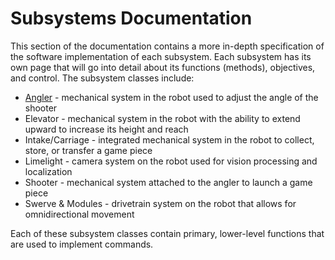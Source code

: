 # Subsystems Documentation

This section of the documentation contains a more in-depth specification of the software implementation of each subsystem. Each subsystem has its own page that will go into detail about its functions (methods), objectives, and control. The subsystem classes include:

- [Angler](ANGLER.md) - mechanical system in the robot used to adjust the angle of the shooter
- Elevator - mechanical system in the robot with the ability to extend upward to increase its height and reach
- Intake/Carriage - integrated mechanical system in the robot to collect, store, or transfer a game piece 
- Limelight - camera system on the robot used for vision processing and localization
- Shooter - mechanical system attached to the angler to launch a game piece
- Swerve & Modules - drivetrain system on the robot that allows for omnidirectional movement

Each of these subsystem classes contain primary, lower-level functions that are used to implement commands.